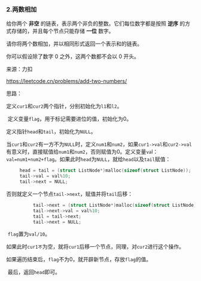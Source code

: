 ### 2.两数相加

给你两个 **非空** 的链表，表示两个非负的整数。它们每位数字都是按照 **逆序** 的方式存储的，并且每个节点只能存储 **一位** 数字。

请你将两个数相加，并以相同形式返回一个表示和的链表。

你可以假设除了数字 0 之外，这两个数都不会以 0 开头。

来源：力扣

https://leetcode.cn/problems/add-two-numbers/



思路：

​		定义`cur1`和`cur2`两个指针，分别初始化为`l1`和`l2`。

​		定义变量`flag`，用于标记需要进位的值，初始化为0。

​		定义指针`head`和`tail`，初始化为`NULL`。

​		当`cur1`和`cur2`有一方不为`NULL`时，定义`num1`和`num2`，如果`cur1->val`和`cur2->val`有意义时，直接赋值给`num1`和`num2`，否则赋值为0。定义变量`va`l：`val=num1+num2+flag`。如果此时`head`为`NULL`，就给`head`以及`tail`赋值：

```c
     head = tail = (struct ListNode*)malloc(sizeof(struct ListNode));
     tail->val = val%10;
     tail->next = NULL;
```

​		否则就定义一个节点`tail->next`，赋值并将`tail`后移：

```c
		  tail->next = (struct ListNode*)malloc(sizeof(struct ListNode));
		  tail->next->val = val%10;
		  tail = tail->next;
		  tail->next = NULL;
```

​		`flag`置为`val/10`。

​		如果此时`cur1不`为空，就将`cur1`后移一个节点，同理，对`cur2`进行这个操作。

​		如果遍历结束后，`flag`不为0，就开辟新节点，存放`flag`的值。

​		最后，返回`head`即可。